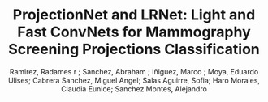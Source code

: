 ---
paperId: 29
author: Ramirez, Radames r ; Sanchez, Abraham ; Iñiguez, Marco ; Moya, Eduardo Ulises; Cabrera Sanchez, Miguel Angel; Salas Aguirre, Sofia; Haro Morales, Claudia Eunice; Sanchez Montes, Alejandro 
title: "ProjectionNet and LRNet: Light and Fast ConvNets for Mammography Screening Projections Classification"
pdf: 29_CameraReady_29.pdf
poster: 29_poster_29.png
type: Poster
topic: Medical
category: Extended Abstract
link: --
conference: cvpr
year: 2021
tags: cvpr-2021-ea
---
